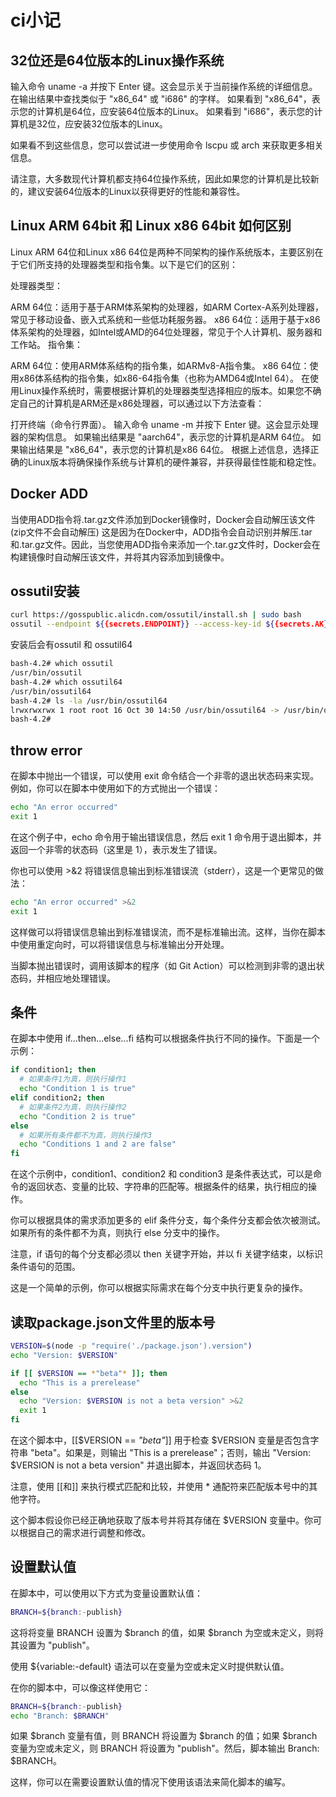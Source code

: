 # ci小记

## 32位还是64位版本的Linux操作系统

输入命令 uname -a 并按下 Enter 键。这会显示关于当前操作系统的详细信息。
在输出结果中查找类似于 "x86_64" 或 "i686" 的字样。
如果看到 "x86_64"，表示您的计算机是64位，应安装64位版本的Linux。
如果看到 "i686"，表示您的计算机是32位，应安装32位版本的Linux。

如果看不到这些信息，您可以尝试进一步使用命令 lscpu 或 arch 来获取更多相关信息。

请注意，大多数现代计算机都支持64位操作系统，因此如果您的计算机是比较新的，建议安装64位版本的Linux以获得更好的性能和兼容性。

## Linux ARM 64bit 和 Linux x86 64bit 如何区别

Linux ARM 64位和Linux x86 64位是两种不同架构的操作系统版本，主要区别在于它们所支持的处理器类型和指令集。以下是它们的区别：

处理器类型：

ARM 64位：适用于基于ARM体系架构的处理器，如ARM Cortex-A系列处理器，常见于移动设备、嵌入式系统和一些低功耗服务器。
x86 64位：适用于基于x86体系架构的处理器，如Intel或AMD的64位处理器，常见于个人计算机、服务器和工作站。
指令集：

ARM 64位：使用ARM体系结构的指令集，如ARMv8-A指令集。
x86 64位：使用x86体系结构的指令集，如x86-64指令集（也称为AMD64或Intel 64）。
在使用Linux操作系统时，需要根据计算机的处理器类型选择相应的版本。如果您不确定自己的计算机是ARM还是x86处理器，可以通过以下方法查看：

打开终端（命令行界面）。
输入命令 uname -m 并按下 Enter 键。这会显示处理器的架构信息。
如果输出结果是 "aarch64"，表示您的计算机是ARM 64位。
如果输出结果是 "x86_64"，表示您的计算机是x86 64位。
根据上述信息，选择正确的Linux版本将确保操作系统与计算机的硬件兼容，并获得最佳性能和稳定性。

## Docker ADD

当使用ADD指令将.tar.gz文件添加到Docker镜像时，Docker会自动解压该文件 (zip文件不会自动解压)
这是因为在Docker中，ADD指令会自动识别并解压.tar和.tar.gz文件。因此，当您使用ADD指令来添加一个.tar.gz文件时，Docker会在构建镜像时自动解压该文件，并将其内容添加到镜像中。

## ossutil安装

```bash
curl https://gosspublic.alicdn.com/ossutil/install.sh | sudo bash
ossutil --endpoint ${{secrets.ENDPOINT}} --access-key-id ${{secrets.AK}} --access-key-secret ${{secrets.SK}} cp file.txt oss://${{secrets.BUCKET_NAME}}/bin/s/
```

安装后会有ossutil 和 ossutil64

```bash
bash-4.2# which ossutil
/usr/bin/ossutil
bash-4.2# which ossutil64
/usr/bin/ossutil64
bash-4.2# ls -la /usr/bin/ossutil64
lrwxrwxrwx 1 root root 16 Oct 30 14:50 /usr/bin/ossutil64 -> /usr/bin/ossutil
bash-4.2#
```

## throw error

在脚本中抛出一个错误，可以使用 exit 命令结合一个非零的退出状态码来实现。例如，你可以在脚本中使用如下的方式抛出一个错误：

```bash
echo "An error occurred"
exit 1
```

在这个例子中，echo 命令用于输出错误信息，然后 exit 1 命令用于退出脚本，并返回一个非零的状态码（这里是 1），表示发生了错误。

你也可以使用 >&2 将错误信息输出到标准错误流（stderr），这是一个更常见的做法：

```bash
echo "An error occurred" >&2
exit 1
```

这样做可以将错误信息输出到标准错误流，而不是标准输出流。这样，当你在脚本中使用重定向时，可以将错误信息与标准输出分开处理。

当脚本抛出错误时，调用该脚本的程序（如 Git Action）可以检测到非零的退出状态码，并相应地处理错误。

## 条件

在脚本中使用 if...then...else...fi 结构可以根据条件执行不同的操作。下面是一个示例：

```bash
if condition1; then
  # 如果条件1为真，则执行操作1
  echo "Condition 1 is true"
elif condition2; then
  # 如果条件2为真，则执行操作2
  echo "Condition 2 is true"
else
  # 如果所有条件都不为真，则执行操作3
  echo "Conditions 1 and 2 are false"
fi
```

在这个示例中，condition1、condition2 和 condition3 是条件表达式，可以是命令的返回状态、变量的比较、字符串的匹配等。根据条件的结果，执行相应的操作。

你可以根据具体的需求添加更多的 elif 条件分支，每个条件分支都会依次被测试。如果所有的条件都不为真，则执行 else 分支中的操作。

注意，if 语句的每个分支都必须以 then 关键字开始，并以 fi 关键字结束，以标识条件语句的范围。

这是一个简单的示例，你可以根据实际需求在每个分支中执行更复杂的操作。

## 读取package.json文件里的版本号

```bash
VERSION=$(node -p "require('./package.json').version")
echo "Version: $VERSION"

if [[ $VERSION == *"beta"* ]]; then
  echo "This is a prerelease"
else
  echo "Version: $VERSION is not a beta version" >&2
  exit 1
fi

```

在这个脚本中，[[$VERSION == *"beta"*]] 用于检查 $VERSION 变量是否包含字符串 "beta"。如果是，则输出 "This is a prerelease"；否则，输出 "Version: $VERSION is not a beta version" 并退出脚本，并返回状态码 1。

注意，使用 [[和]] 来执行模式匹配和比较，并使用 \* 通配符来匹配版本号中的其他字符。

这个脚本假设你已经正确地获取了版本号并将其存储在 $VERSION 变量中。你可以根据自己的需求进行调整和修改。

## 设置默认值

在脚本中，可以使用以下方式为变量设置默认值：

```bash
BRANCH=${branch:-publish}
```

这将将变量 BRANCH 设置为 $branch 的值，如果 $branch 为空或未定义，则将其设置为 "publish"。

使用 ${variable:-default} 语法可以在变量为空或未定义时提供默认值。

在你的脚本中，可以像这样使用它：

```bash
BRANCH=${branch:-publish}
echo "Branch: $BRANCH"
```

如果 $branch 变量有值，则 BRANCH 将设置为 $branch 的值；如果 $branch 变量为空或未定义，则 BRANCH 将设置为 "publish"。然后，脚本输出 Branch: $BRANCH。

这样，你可以在需要设置默认值的情况下使用该语法来简化脚本的编写。

